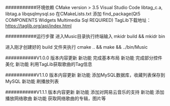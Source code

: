 ###########环境依赖
CMake version > 3.5
Visual Studio Code
libtag_c.a, libtag.a
libqsqlmysql.so
在CMakeLists.txt 添加 find_package(Qt5 COMPONENTS Widgets Multimedia Sql REQUIRED)
TagLib下载地址：https://taglib.org/api/index.html

###########运行步骤
进入Music目录执行终端输入 mkidr build && mkidr bin

进入刚才创建好的 build 文件夹执行 cmake .. && make && ../bin/Music

###########V1.0.0 版本内容更新
新功能 完成基本布局
新功能 完成部分控件美化
新功能 利用TagLib获取歌曲的Tag信息

###########V1.1.0 版本内容更新
新功能 添加MySQL数据库，收藏列表保存到 MySQL
新功能 刷播放列表

###########V1.1.1 版本内容更新
新功能 添加对网易云音乐的支持
新功能 添加播放网络歌曲
新功能 获取网络歌曲的专辑，图片等

